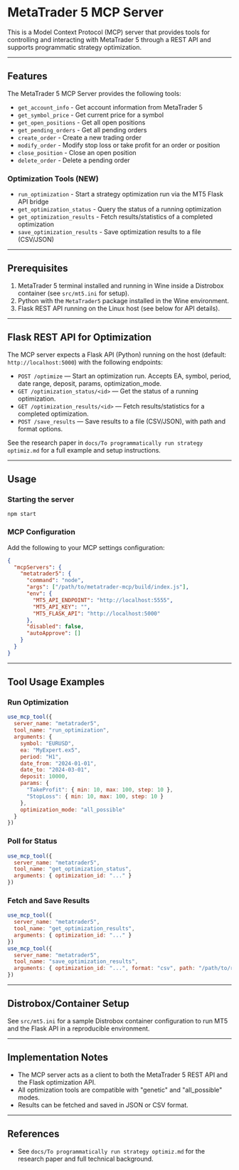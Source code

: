 # MetaTrader 5 MCP Server

This is a Model Context Protocol (MCP) server that provides tools for controlling and interacting with MetaTrader 5 through a REST API and supports programmatic strategy optimization.

---

## Features

The MetaTrader 5 MCP Server provides the following tools:

- `get_account_info` - Get account information from MetaTrader 5
- `get_symbol_price` - Get current price for a symbol
- `get_open_positions` - Get all open positions
- `get_pending_orders` - Get all pending orders
- `create_order` - Create a new trading order
- `modify_order` - Modify stop loss or take profit for an order or position
- `close_position` - Close an open position
- `delete_order` - Delete a pending order

### Optimization Tools (NEW)

- `run_optimization` - Start a strategy optimization run via the MT5 Flask API bridge
- `get_optimization_status` - Query the status of a running optimization
- `get_optimization_results` - Fetch results/statistics of a completed optimization
- `save_optimization_results` - Save optimization results to a file (CSV/JSON)

---

## Prerequisites

1. MetaTrader 5 terminal installed and running in Wine inside a Distrobox container (see `src/mt5.ini` for setup).
2. Python with the `MetaTrader5` package installed in the Wine environment.
3. Flask REST API running on the Linux host (see below for API details).

---

## Flask REST API for Optimization

The MCP server expects a Flask API (Python) running on the host (default: `http://localhost:5000`) with the following endpoints:

- `POST /optimize` — Start an optimization run. Accepts EA, symbol, period, date range, deposit, params, optimization_mode.
- `GET /optimization_status/<id>` — Get the status of a running optimization.
- `GET /optimization_results/<id>` — Fetch results/statistics for a completed optimization.
- `POST /save_results` — Save results to a file (CSV/JSON), with path and format options.

See the research paper in `docs/To programmatically run strategy optimiz.md` for a full example and setup instructions.

---

## Usage

### Starting the server

```
npm start
```

### MCP Configuration

Add the following to your MCP settings configuration:

```json
{
  "mcpServers": {
    "metatrader5": {
      "command": "node",
      "args": ["/path/to/metatrader-mcp/build/index.js"],
      "env": {
        "MT5_API_ENDPOINT": "http://localhost:5555",
        "MT5_API_KEY": "",
        "MT5_FLASK_API": "http://localhost:5000"
      },
      "disabled": false,
      "autoApprove": []
    }
  }
}
```

---

## Tool Usage Examples

### Run Optimization

```js
use_mcp_tool({
  server_name: "metatrader5",
  tool_name: "run_optimization",
  arguments: {
    symbol: "EURUSD",
    ea: "MyExpert.ex5",
    period: "H1",
    date_from: "2024-01-01",
    date_to: "2024-03-01",
    deposit: 10000,
    params: {
      "TakeProfit": { min: 10, max: 100, step: 10 },
      "StopLoss": { min: 10, max: 100, step: 10 }
    },
    optimization_mode: "all_possible"
  }
})
```

### Poll for Status

```js
use_mcp_tool({
  server_name: "metatrader5",
  tool_name: "get_optimization_status",
  arguments: { optimization_id: "..." }
})
```

### Fetch and Save Results

```js
use_mcp_tool({
  server_name: "metatrader5",
  tool_name: "get_optimization_results",
  arguments: { optimization_id: "..." }
})
use_mcp_tool({
  server_name: "metatrader5",
  tool_name: "save_optimization_results",
  arguments: { optimization_id: "...", format: "csv", path: "/path/to/results.csv" }
})
```

---

## Distrobox/Container Setup

See `src/mt5.ini` for a sample Distrobox container configuration to run MT5 and the Flask API in a reproducible environment.

---

## Implementation Notes

- The MCP server acts as a client to both the MetaTrader 5 REST API and the Flask optimization API.
- All optimization tools are compatible with "genetic" and "all_possible" modes.
- Results can be fetched and saved in JSON or CSV format.

---

## References

- See `docs/To programmatically run strategy optimiz.md` for the research paper and full technical background.
